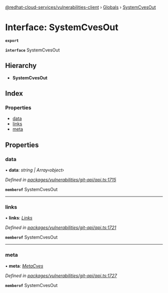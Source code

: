 [@redhat-cloud-services/vulnerabilities-client](../README.md) › [Globals](../globals.md) › [SystemCvesOut](systemcvesout.md)

# Interface: SystemCvesOut

**`export`** 

**`interface`** SystemCvesOut

## Hierarchy

* **SystemCvesOut**

## Index

### Properties

* [data](systemcvesout.md#data)
* [links](systemcvesout.md#links)
* [meta](systemcvesout.md#meta)

## Properties

###  data

• **data**: *string | Array‹object›*

*Defined in [packages/vulnerabilities/git-api/api.ts:1715](https://github.com/RedHatInsights/javascript-clients/blob/master/packages/vulnerabilities/git-api/api.ts#L1715)*

**`memberof`** SystemCvesOut

___

###  links

• **links**: *[Links](links.md)*

*Defined in [packages/vulnerabilities/git-api/api.ts:1721](https://github.com/RedHatInsights/javascript-clients/blob/master/packages/vulnerabilities/git-api/api.ts#L1721)*

**`memberof`** SystemCvesOut

___

###  meta

• **meta**: *[MetaCves](metacves.md)*

*Defined in [packages/vulnerabilities/git-api/api.ts:1727](https://github.com/RedHatInsights/javascript-clients/blob/master/packages/vulnerabilities/git-api/api.ts#L1727)*

**`memberof`** SystemCvesOut
